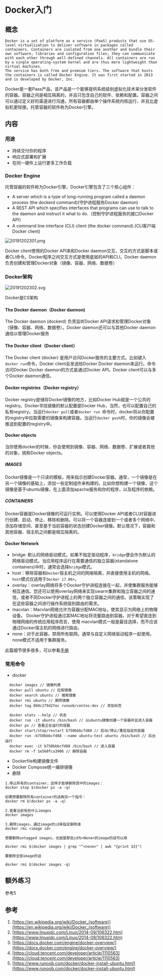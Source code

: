 # Docker入门

## 概念
```
Docker is a set of platform as a service (PaaS) products that use OS-level virtualization to deliver software in packages called containers. Containers are isolated from one another and bundle their own software, libraries and configuration files; they can communicate with each other through well-defined channels. All containers are run by a single operating-system kernel and are thus more lightweight than virtual machines.
The service has both free and premium tiers. The software that hosts the containers is called Docker Engine. It was first started in 2013 and is developed by Docker, Inc.
```

Docker是一套Paas产品，该产品是一个能够提供系统级别虚拟化技术来分发软件的容器。容器之间是相互隔离的，并且只包含自己的软件、依赖和配置。容器之间可以通过定义好的渠道进行沟通，所有容器都由单个操作系统内核运行，并且比虚拟机更轻便。托管容器的软件称为Docker引擎。

## 内容
### 用途
* 持续交付你的程序
* 响应式部署和扩展
* 在同一硬件上运行更多工作负载

### Docker Engine
托管容器的软件称为Docker引擎，Docker引擎包含了三个核心组件：
  * A server which is a type of long-running program called a daemon process (the dockerd command)(守护进程服务Docker daemon)
  * A REST API which specifies interfaces that programs can use to talk to the daemon and instruct it what to do.（控制守护进程服务的接口Docker API）
  * A command line interface (CLI) client (the docker command).(CLI客户端Docker client)

![20191202301.png](../assets/images/20191202301.png)

Docker client使用的Docker API来和Docker daemon交互，交互的方式是脚本或者CLI命令。Docker程序之间交互方式是使用底层的API和CLI。Docker daemon负责创建和管理Docker对象（镜像、容器、网络、数据卷）

### Docker架构
![20191202302.svg](../assets/images/20191202302.svg)

Docker是CS架构

#### The Docker daemon（Docker daemon)
The Docker daemon (dockerd) 负责监听Docker API请求和管理Docker对象（镜像、容器、网络、数据卷）。Docker daemon还可以与其他Docker daemon通信以管理Docker服务

#### The Docker client（Docker client）
The Docker client (docker) 是用户访问Docker服务的主要方式。比如键入`docker run`命令，Docker client会发送给Docker Docker daemon来运行。命令访问Docker Docker daemon的方式是通过Docker API。Docker client可以与多个Docker daemon通信。

#### Docker registries（Docker registry）
Docker registry是储存Docker镜像的地方，比如Docker Hub就是一个公共的registry。Docker寻找镜像的默认配置是Docker Hub，当然，也可以配置自己的私有registry。当运行`docker pull`或者`docker run `命令时，docker将从你配置的registry中拉取需要的镜像来构建容器。当运行`docker push`时，你的镜像会被推送到配置的registry中。

#### Docker objects
当你使用docker的时候，你会使用到镜像、容器、网络、数据卷、扩展或者其他的对象，统称Docker objects。

##### IMAGES
Docker镜像是一个只读的模板，用来指示创建Docker容器。通常，一个镜像是在另一个镜像的基础上，添加一些定制组件来构建的。比如你想构建一个镜像，这个镜像是基于ubuntu镜像，在上面添加apache服务和你的程序，以及程序的依赖。

##### CONTAINERS
Docker容器是Docker镜像的可运行实例。可以使用Docker API或者CLI对容器进行创建、启动、停止、移除和删除。可以将一个容器连接到一个或者多个网络中、添加存储空间、甚至基于当前容器的状态创建Docker镜像。默认情况下，容器和其他容器、宿主机之间都是相互隔离的。

#### Docker Network
* bridge: 默认的网络驱动模式。如果不指定驱动程序，`bridge`便会作为默认的网络驱动模式。当应用程序运行在需要通信的独立容器(standalone containers)中时，通常会选择`bridge`模式。
* host：移除容器和`Docker`宿主机之间的网络隔离，并直接使用主机的网络。`host`模式仅适用于`Docker 17.06+`。
* overlay：overlay网络将多个Docker守护进程连接在一起，并使集群服务能够相互通信。您还可以使用overlay网络来实现swarm集群和独立容器之间的通信，或者不同Docker守护进程上的两个独立容器之间的通信。该策略实现了在这些容器之间进行操作系统级别路由的需求。
* macvlan：Macvlan网络允许为容器分配MAC地址，使其显示为网络上的物理设备。 Docker守护进程通过其MAC地址将流量路由到容器。对于希望直连到物理网络的传统应用程序而言，使用 macvlan模式一般是最佳选择，而不应该通过Docker宿主机的网络进行路由。
* none：对于此容器，禁用所有联网。通常与自定义网络驱动程序一起使用。none模式不适用于集群服务。

此篇细节很多很多，可以参看[手册](https://docs.docker.com/network/)

### 常用命令
* docker

```
  docker images // 镜像列表
  docker pull ubuntu // 拉取镜像
  docker search ubuntu // 搜索镜像
  docker rmi ubuntu // 删除镜像
  docker tag 860c279d2fec runoob/centos:dev // 添加标签

  docker stats --help // 状态
  docker run -it ubuntu /bin/bash // 以ubuntu镜像创建一个容器并且进入容器
  docker ps // 查看正在运行的容器
  docker start/stop/restart b750bbbcfd88 // 启动/停止/重启指定的容器
  docker run -b750bbbcfd88 --name ubuntu-test ubuntu /bin/bash // 后台运行
  docker exec -it b750bbbcfd88 /bin/bash // 进入容器
  docker rm -f 1e560fca3906 // 删除容器
```

* Dockerfile构建镜像文件
* Docker Compose统一编排镜像
* 删除

```
1.停止所有的container，这样才能够删除其中的images：
docker stop $(docker ps -a -q)

如果想要删除所有container的话再加一个指令：
docker rm $(docker ps -a -q)

2.查看当前有些什么images
docker images

3.删除images，通过image的id来指定删除谁
docker rmi <image id>

想要删除untagged images，也就是那些id为<None>的image的话可以用

docker rmi $(docker images | grep "^<none>" | awk "{print $3}")

要删除全部image的话

docker rmi $(docker images -q)
```

## 额外练习
参考5

## 参考
1. [https://en.wikipedia.org/wiki/Docker_(software)](https://en.wikipedia.org/wiki/Docker_(software))
2. [https://www.linuxidc.com/Linux/2014-09/106322.htm](https://www.linuxidc.com/Linux/2014-09/106322.htm)
3. [https://docs.docker.com/engine/docker-overview/](https://docs.docker.com/engine/docker-overview/)
4. [https://cloud.tencent.com/developer/article/1110563](https://cloud.tencent.com/developer/article/1110563)
5. [https://www.runoob.com/docker/docker-install-ubuntu.html](https://www.runoob.com/docker/docker-install-ubuntu.html)